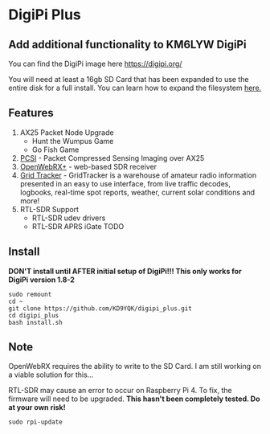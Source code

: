 # DigiPi Plus
## Add additional functionality to KM6LYW DigiPi

You can find the DigiPi image here https://digipi.org/

You will need at least a 16gb SD Card that has been expanded to use the entire disk for a full install. You can learn how to expand the filesystem [here.](extend_filesystem.md)

## Features
1. AX25 Packet Node Upgrade
   - Hunt the Wumpus Game
   - Go Fish Game
2. [PCSI](https://github.com/maqifrnswa/PCSI) - Packet Compressed Sensing Imaging over AX25
3. [OpenWebRX+](https://fms.komkon.org/OWRX/) - web-based SDR receiver
4. [Grid Tracker](https://gridtracker.org/) - GridTracker is a warehouse of amateur radio information presented in an easy to use interface, from live traffic decodes, logbooks, real-time spot reports, weather, current solar conditions and more!
5. RTL-SDR Support
   - RTL-SDR udev drivers
   - RTL-SDR APRS iGate TODO

## Install
**DON'T install until AFTER initial setup of DigiPi!!! This only works for DigiPi version 1.8-2**
```
sudo remount
cd ~
git clone https://github.com/KD9YQK/digipi_plus.git
cd digipi_plus
bash install.sh
```

## Note

OpenWebRX requires the ability to write to the SD Card. I am still working on a viable solution for this...

RTL-SDR may cause an error to occur on Raspberry Pi 4. To fix, the firmware will need to be upgraded. **This hasn't been completely tested. Do at your own risk!**

`sudo rpi-update`
